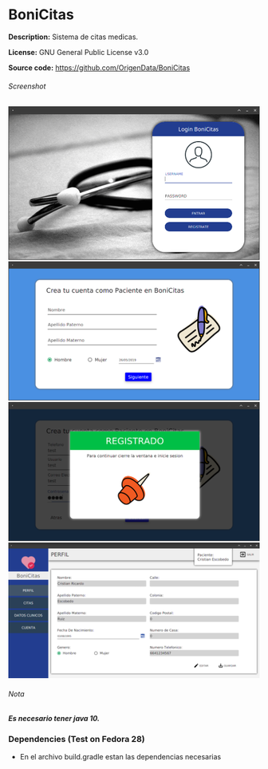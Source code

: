 BoniCitas
=========================
**Description:** Sistema de citas medicas.

**License:** GNU General Public License v3.0

**Source code:** https://github.com/OrigenData/BoniCitas	


###### Screenshot
![](screenshots/Captura1.png)
![](screenshots/Captura2.png)
![](screenshots/Captura3.png)
![](screenshots/paciente/Captura5.png)

###### Nota
***Es necesario tener java 10.***

### Dependencies (Test on Fedora 28)

* En el archivo build.gradle estan las dependencias necesarias
